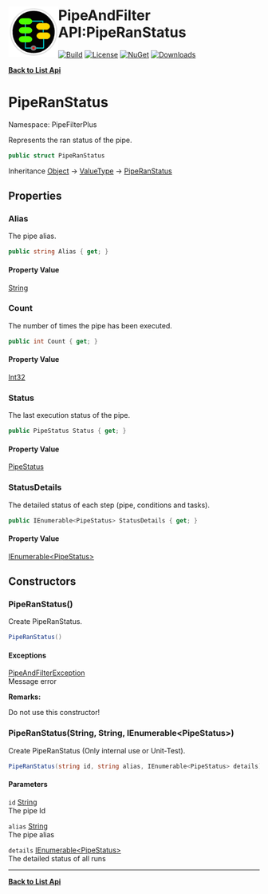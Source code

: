 # <img align="left" width="100" height="100" src="../images/icon.png">PipeAndFilter API:PipeRanStatus 

[![Build](https://github.com/FRACerqueira/PipeAndFilter/workflows/Build/badge.svg)](https://github.com/FRACerqueira/PipeAndFilter/actions/workflows/build.yml)
[![License](https://img.shields.io/badge/License-MIT-brightgreen.svg)](https://github.com/FRACerqueira/PipeAndFilter/blob/master/LICENSE)
[![NuGet](https://img.shields.io/nuget/v/PipeAndFilter)](https://www.nuget.org/packages/PipeAndFilter/)
[![Downloads](https://img.shields.io/nuget/dt/PipeAndFilter)](https://www.nuget.org/packages/PipeAndFilter/)

[**Back to List Api**](./apis.md)

# PipeRanStatus

Namespace: PipeFilterPlus

Represents the ran status of the pipe.

```csharp
public struct PipeRanStatus
```

Inheritance [Object](https://docs.microsoft.com/en-us/dotnet/api/system.object) → [ValueType](https://docs.microsoft.com/en-us/dotnet/api/system.valuetype) → [PipeRanStatus](./pipefilterplus.piperanstatus.md)

## Properties

### <a id="properties-alias"/>**Alias**

The pipe alias.

```csharp
public string Alias { get; }
```

#### Property Value

[String](https://docs.microsoft.com/en-us/dotnet/api/system.string)<br>

### <a id="properties-count"/>**Count**

The number of times the pipe has been executed.

```csharp
public int Count { get; }
```

#### Property Value

[Int32](https://docs.microsoft.com/en-us/dotnet/api/system.int32)<br>

### <a id="properties-status"/>**Status**

The last execution status of the pipe.

```csharp
public PipeStatus Status { get; }
```

#### Property Value

[PipeStatus](./pipefilterplus.pipestatus.md)<br>

### <a id="properties-statusdetails"/>**StatusDetails**

The detailed status of each step (pipe, conditions and tasks).

```csharp
public IEnumerable<PipeStatus> StatusDetails { get; }
```

#### Property Value

[IEnumerable&lt;PipeStatus&gt;](https://docs.microsoft.com/en-us/dotnet/api/system.collections.generic.ienumerable-1)<br>

## Constructors

### <a id="constructors-.ctor"/>**PipeRanStatus()**

Create PipeRanStatus.

```csharp
PipeRanStatus()
```

#### Exceptions

[PipeAndFilterException](./pipefilterplus.pipeandfilterexception.md)<br>
Message error

**Remarks:**

Do not use this constructor!

### <a id="constructors-.ctor"/>**PipeRanStatus(String, String, IEnumerable&lt;PipeStatus&gt;)**

Create PipeRanStatus (Only internal use or Unit-Test).

```csharp
PipeRanStatus(string id, string alias, IEnumerable<PipeStatus> details)
```

#### Parameters

`id` [String](https://docs.microsoft.com/en-us/dotnet/api/system.string)<br>
The pipe Id

`alias` [String](https://docs.microsoft.com/en-us/dotnet/api/system.string)<br>
The pipe alias

`details` [IEnumerable&lt;PipeStatus&gt;](https://docs.microsoft.com/en-us/dotnet/api/system.collections.generic.ienumerable-1)<br>
The detailed status of all runs


- - -
[**Back to List Api**](./apis.md)

